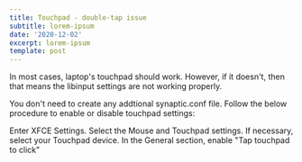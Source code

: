 ```yaml
---
title: Touchpad - double-tap issue
subtitle: lorem-ipsum
date: '2020-12-02'
excerpt: lorem-ipsum
template: post
---
```

In most cases, laptop's touchpad should work. However, if it doesn't, then that means the libinput settings are not working properly.

You don't need to create any addtional synaptic.conf file. Follow the below procedure to enable or disable touchpad settings:

Enter XFCE Settings.
Select the Mouse and Touchpad settings.
If necessary, select your Touchpad device.
In the General section, enable "Tap touchpad to click"